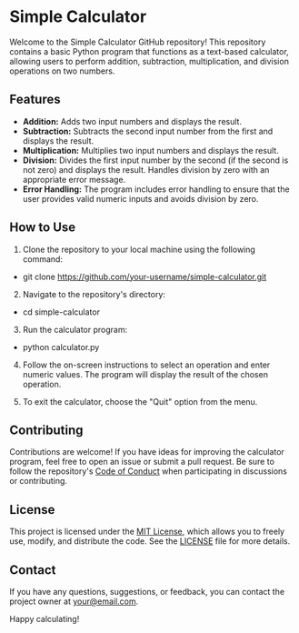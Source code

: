 # Simple Calculator

Welcome to the Simple Calculator GitHub repository! This repository contains a basic Python program that functions as a text-based calculator, allowing users to perform addition, subtraction, multiplication, and division operations on two numbers.

## Features

- **Addition:** Adds two input numbers and displays the result.
- **Subtraction:** Subtracts the second input number from the first and displays the result.
- **Multiplication:** Multiplies two input numbers and displays the result.
- **Division:** Divides the first input number by the second (if the second is not zero) and displays the result. Handles division by zero with an appropriate error message.
- **Error Handling:** The program includes error handling to ensure that the user provides valid numeric inputs and avoids division by zero.

## How to Use

1. Clone the repository to your local machine using the following command:

 * git clone https://github.com/your-username/simple-calculator.git

2. Navigate to the repository's directory:

 * cd simple-calculator

3. Run the calculator program:

 * python calculator.py

4. Follow the on-screen instructions to select an operation and enter numeric values. The program will display the result of the chosen operation.

5. To exit the calculator, choose the "Quit" option from the menu.

## Contributing

Contributions are welcome! If you have ideas for improving the calculator program, feel free to open an issue or submit a pull request. Be sure to follow the repository's [Code of Conduct](CODE_OF_CONDUCT.md) when participating in discussions or contributing.

## License

This project is licensed under the [MIT License](LICENSE), which allows you to freely use, modify, and distribute the code. See the [LICENSE](LICENSE) file for more details.

## Contact

If you have any questions, suggestions, or feedback, you can contact the project owner at your@email.com.

Happy calculating!






